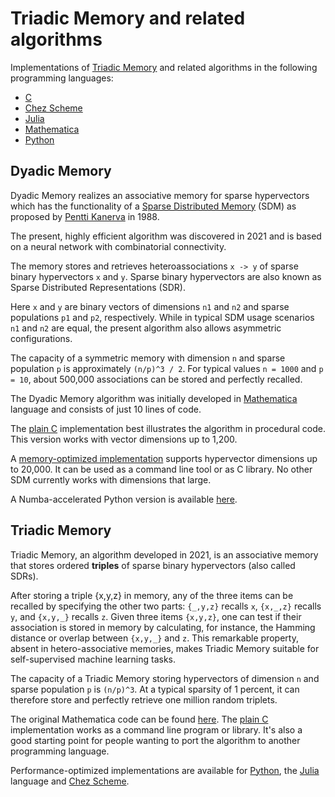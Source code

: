 # Triadic Memory and related algorithms

Implementations of [Triadic Memory](https://github.com/PeterOvermann/Writings/blob/main/TriadicMemory.pdf) and related algorithms in the following programming languages:

- [C](C)
- [Chez Scheme](ChezScheme)
- [Julia](Julia)
- [Mathematica](Mathematica)
- [Python](Python)


## Dyadic Memory

Dyadic Memory realizes an associative memory for sparse hypervectors which has the functionality
of a [Sparse Distributed Memory](https://en.wikipedia.org/wiki/Sparse_distributed_memory) (SDM) as proposed by [Pentti Kanerva](https://en.wikipedia.org/wiki/Pentti_Kanerva) in 1988.

The present, highly efficient algorithm was discovered in 2021 and is based on a neural network with combinatorial connectivity.

The memory stores and retrieves heteroassociations `x -> y` of sparse binary hypervectors `x` and `y`.
Sparse binary hypervectors are also known as Sparse Distributed Representations (SDR).

Here `x` and `y` are binary vectors of dimensions `n1` and `n2` and sparse populations `p1` and `p2`, respectively. 
While in typical SDM usage scenarios `n1` and `n2` are equal, the present algorithm also allows asymmetric configurations.

The capacity of a symmetric memory with dimension `n` and sparse population `p` is approximately `(n/p)^3 / 2`.
For typical values `n = 1000` and `p = 10`, about 500,000 associations can be stored and perfectly recalled.

The Dyadic Memory algorithm was initially developed in [Mathematica](Mathematica/dyadicmemory.m) language and consists of just 10 lines of code. 

The [plain C](https://github.com/PeterOvermann/TriadicMemory/blob/main/C/dyadicmemory.c) implementation best illustrates the algorithm in procedural code. This version works with vector dimensions up to 1,200.

A [memory-optimized implementation](https://github.com/PeterOvermann/TriadicMemory/blob/main/C/sparseassociativememory.c) supports hypervector dimensions up to 20,000. It can be used as a command line tool or as C library. No other SDM currently works with dimensions that large. 

A Numba-accelerated Python version is available [here](https://github.com/PeterOvermann/TriadicMemory/blob/main/Python/sdrsdm.py).

## Triadic Memory

Triadic Memory, an algorithm developed in 2021, is an associative memory that stores ordered **triples** of sparse binary hypervectors (also called SDRs).

After storing a triple {x,y,z} in memory, any of the three items can be recalled by specifying the other two parts: `{_,y,z}` recalls `x`, `{x,_,z}` recalls `y`, and `{x,y,_}` recalls `z`. Given three items `{x,y,z}`, one can test if their association is stored in memory by calculating, for instance, the Hamming distance or overlap between `{x,y,_}` and `z`. This remarkable property, absent in hetero-associative memories, makes Triadic Memory suitable for self-supervised machine learning tasks.

The capacity of a Triadic Memory storing hypervectors of dimension `n` and sparse population `p` is `(n/p)^3`. At a typical sparsity of 1 percent, it can therefore store and perfectly retrieve one million random triplets.

The original Mathematica code can be found [here](https://github.com/PeterOvermann/TriadicMemory/blob/main/Mathematica/triadicmemory.m). The [plain C](https://github.com/PeterOvermann/TriadicMemory/blob/main/C/triadicmemory.c) implementation works as a command line program or library. It's also a good starting point for people wanting to port the algorithm to another programming language.

Performance-optimized implementations are available for [Python](https://github.com/PeterOvermann/TriadicMemory/blob/main/Python/sdrsdm.py), the [Julia](https://github.com/PeterOvermann/TriadicMemory/blob/main/Julia/triadicmemory.jl) language and [Chez Scheme](https://github.com/PeterOvermann/TriadicMemory/blob/main/ChezScheme/triadicmemory.ss). 




